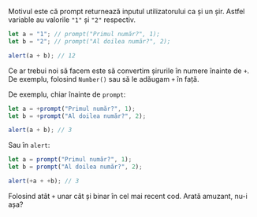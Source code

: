 Motivul este că prompt returnează inputul utilizatorului ca și un șir.
Astfel variable au valorile `"1"` și `"2"` respectiv.

```js run
let a = "1"; // prompt("Primul număr?", 1);
let b = "2"; // prompt("Al doilea număr?", 2);

alert(a + b); // 12
```

Ce ar trebui noi să facem este să convertim șirurile în numere înainte de `+`. De exemplu, folosind `Number()` sau să le adăugam `+` în față.

De exemplu, chiar înainte de `prompt`:

```js run
let a = +prompt("Primul număr?", 1);
let b = +prompt("Al doilea număr?", 2);

alert(a + b); // 3
```

Sau în `alert`:

```js run
let a = prompt("Primul număr?", 1);
let b = prompt("Al doilea număr?", 2);

alert(+a + +b); // 3
```

Folosind atât `+` unar cât și binar în cel mai recent cod. Arată amuzant, nu-i așa?
